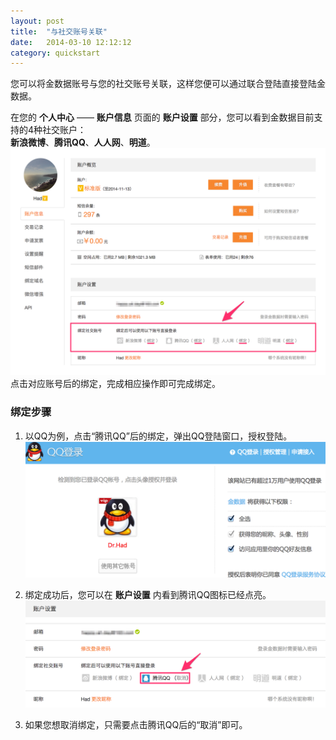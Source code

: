 ```yaml
---
layout: post
title:  "与社交账号关联"
date:   2014-03-10 12:12:12
category: quickstart
---
```


您可以将金数据账号与您的社交账号关联，这样您便可以通过联合登陆直接登陆金数据。

在您的 **个人中心** —— **账户信息** 页面的 **账户设置** 部分，您可以看到金数据目前支持的4种社交账户：  
**新浪微博**、**腾讯QQ**、**人人网**、**明道**。
	![](/images/social-accounts-1.png)
点击对应账号后的绑定，完成相应操作即可完成绑定。

### 绑定步骤

1. 以QQ为例，点击“腾讯QQ”后的绑定，弹出QQ登陆窗口，授权登陆。
	![](/images/social-accounts-2.png)

2. 绑定成功后，您可以在 **账户设置** 内看到腾讯QQ图标已经点亮。
	![](/images/social-accounts-3.png)

3. 如果您想取消绑定，只需要点击腾讯QQ后的“取消”即可。
